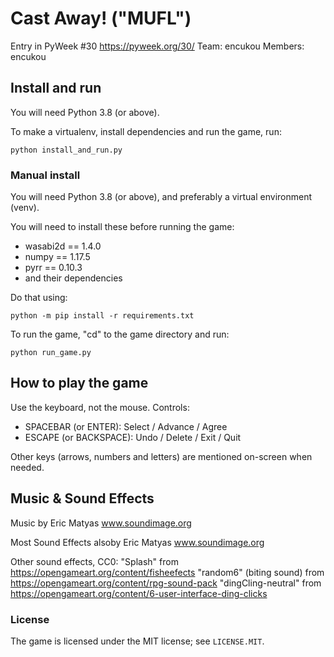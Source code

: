 Cast Away! ("MUFL")
===================

Entry in PyWeek #30  <https://pyweek.org/30/>
Team: encukou
Members: encukou


## Install and run

You will need Python 3.8 (or above).

To make a virtualenv, install dependencies and run the game, run:

    python install_and_run.py


### Manual install

You will need Python 3.8 (or above),
and preferably a virtual environment (venv).

You will need to install these before running the game:

 * wasabi2d == 1.4.0
 * numpy == 1.17.5
 * pyrr == 0.10.3
 * and their dependencies

Do that using:

    python -m pip install -r requirements.txt

To run the game, "cd" to the game directory and run:

    python run_game.py



## How to play the game

Use the keyboard, not the mouse.
Controls:

* SPACEBAR (or ENTER): Select / Advance / Agree
* ESCAPE (or BACKSPACE): Undo / Delete / Exit / Quit

Other keys (arrows, numbers and letters) are mentioned on-screen when needed.


## Music & Sound Effects

Music by Eric Matyas
www.soundimage.org

Most Sound Effects alsoby Eric Matyas
www.soundimage.org

Other sound effects, CC0:
"Splash" from https://opengameart.org/content/fisheefects
"random6" (biting sound) from https://opengameart.org/content/rpg-sound-pack
"dingCling-neutral" from https://opengameart.org/content/6-user-interface-ding-clicks

### License

The game is licensed under the MIT license; see `LICENSE.MIT`.

